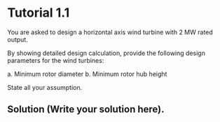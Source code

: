 # Tutorial 1.1

You are asked to design a horizontal axis wind turbine with 2 MW rated output.

By showing detailed design calculation, provide the following design parameters for the wind turbines:

a. Minimum rotor diameter
b. Minimum rotor hub height

State all your assumption.

## Solution (Write your solution here).
